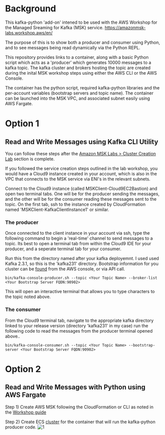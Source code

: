 # Background
This kafka-python 'add-on' intened to be used with the AWS Workshop for the Managed Sreaming for Kafka (MSK) service.
https://amazonmsk-labs.workshop.aws/en/

The purpose of this is to show both a producer and consumer using Python, and to see messages being read dynamically via the Python REPL.

This repository provides links to a container, along with a basic Python script which acts as a 'producer' which generates 10000 messages to a kafka topic. The kafka cluster and brokers hosting the topic are created during the inital MSK workshop steps using either the AWS CLI or the AWS Console.

The container has the python script, required kafka-python libraries and the per-account variables (bootstrap servers and topic name). The container can be launched into the MSK VPC, and associated subnet easily using AWS Fargate.

# Option 1
## Read and Write Messages using Kafka CLI Utility
You can follow these steps after the [Amazon MSK Labs > Cluster Creation Lab](https://amazonmsk-labs.workshop.aws/en/clustercreation/console.html#and-off-we-go) section is complete.

If you followed the service creation steps outlined in the lab workshop, you would have a Cloud9 instance created in your account, which is also in the VPC that connects to the MSK service via ENI's in the relevant subnets.

Connect to the Cloud9 instance (called MSKClient-Cloud9EC2Bastion) and open two terminal tabs. One will be for the producer sending the messages, and the other will be for the consumer reading these messages sent to the topic. On the first tab, ssh to the instance created by CloudFormation named 'MSKClient-KafkaClientInstance1' or similar.

### The producer
Once connected to the client instance in your account via ssh, type the following command to begin a 'real-time' channel to send messages to a topic.
Its best to open a terminal tab from within the Cloud9 IDE for your producer, and a seperate terminal tab for your consumer.

Run this from the directory named after your kafka deployemnt. I used used Kafka 2.3.1, so this is the 'kafka231' directory. Bootstrap information for you cluster can be [found](https://docs.aws.amazon.com/msk/latest/developerguide/msk-get-bootstrap-brokers.html) from the AWS console, or via API call.

```bin/kafka-console-producer.sh --topic <Your Topic Name> --broker-list <Your Bootstrap Server FQDN:90902>```

This will open an interactive terminal that allows you to type characters to the topic noted above.

### The consumer
From the Cloud9 terminal tab, navigate to the appropriate kafka directory linked to your release version (directory 'kafka231' in my case) run the following code to read the messages from the producer terminal opened above..

```bin/kafka-console-consumer.sh --topic <Your Topic Name> --bootstrap-server <Your Bootstrap Server FQDN:90902>```



# Option 2
## Read and Write Messages with Python using AWS Fargate
Step 1) Create AWS MSK following the CloudFormation or CLI as noted in the [Workshop guide](https://amazonmsk-labs.workshop.aws/en/)

Step 2) Create ECS [cluster](https://docs.aws.amazon.com/AmazonECS/latest/developerguide/clusters.html) for the container that will run the kafka-python producer code.
![1](https://github.com/AsTheSeaRises/kafka_python/blob/master/images/1a.png  "Step 1")

